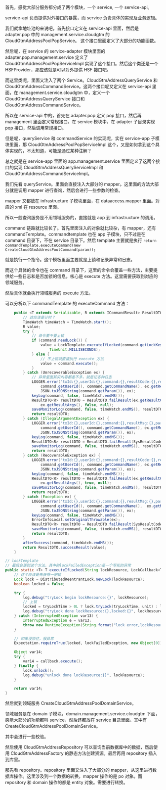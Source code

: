 首先，感觉大部分服务都分成了两个模块，一个 service, 一个 service-api。

service-api 负责提供对外接口的暴露，而 service 负责具体的实现及业务逻辑。

我们就拿地址池的来说吧，首先接口定义在 service-api 里面，然后是 adapter.pop 中的 management.service.cloudgtm 的 CloudGtmAddressPoolPopService。
这个接口里面定义了大部分的功能函数。

然后呢，在 service 的 service-adapter 模块里面的 adapter.pop.management.service 定义了 CloudGtmAddressPoolPopServiceImpl 实现了这个接口。然后这个类还是一个 HSFProvider，那应该就是可以对外提供 HSF 接口吧。

而这里类呢，里面又注入了两个 Service。CloudGtmAddressQueryService 和 CloudGtmAddressCommandService。这两个接口呢又定义在 service-api 里面，在
management.service.cloudgtm 中，定义一个 CloudGtmAddressQueryService 接口和 CloudGtmAddressCommandService。

所以在 service-api 中的，首先在 adapter.pop 定义 pop 接口，然后再 management 里面定义常规接口。在 service 模块中，在 adapter 子目录实现 pop 接口，然后调用常规接口。

但是呢，queryService 和 commandService 的实现呢，实在 service-app 子模块里面，那 CloudGtmAddressPoolPopServiceImpl 这个，又是如何拿到这个具体实现的，不太知道，可能是通过某种注解？

总之就是在 service-app 里面的 app.management.service 里面定义了这两个接口的实现 CloudGtmAddressQueryServiceImpl 和 CloudGtmAddressCommandServiceImpl。

我们先看 queryService。里面会直接注入大部分的 mapper。这里面的方法大部分就是调用 mapper 进行查询，然后会进行一些参数的检查。

mapper 又都放在 infrastructure 子模块里面，在 dataaccess.mapper 里面。对应的 xml 在 resource 里面。

所以一般查询服务是不用领域服务的，直接就是 app 到 infrastructure 的调用。

command 链路就比较长了。首先里面注入的对象就比较杂，有 mapper，还有 commandTemplate。commandtemplate 也在 app 子模块，只不过是在 command 目录下，不在 service 目录下。然后 template 主要就是执行 `return commandTemplate.executeCommand(new CreateCloudGtmAddressPoolCommand(param));`

就是执行一个指令。这个模板里面主要就是上锁和记录异常和日志。

而这个具体的命令也在 command 目录下，这里的命令会覆盖一些方法，主要提供给一些日志和是否加锁的信息。核心是 execute 方法。这里需要获取到对应的领域服务。

然后具体就会执行领域服务的 execute 方法。

可以分析以下 commandTemplate 的 executeCommand 方法：

```java
    public <T extends Serializable, R extends ICommandResult> ResultDTO<R> executeCommand(BaseCommand<R> command) {
        // 这应该是计时？
        TimeWatch timeWatch = TimeWatch.start();
        R value;
        try {
            // 命令要不要上锁
            if (command.needLock()) {
                value = LockTemplate.executeIfLocked(command.getLockKey(), command::execute, TRY_LOCK_TIME_IN_MILLI,
                    TimeUnit.MILLISECONDS);
            } else {
                // 不上锁就直接执行 execute 方法
                value = command.execute();
            }
        } catch (UnrecoverableException ex) {
            // 异常里面其实内容都差不多，就是记各种日志
            LOGGER.error("txId:{},userId:{},command:{},resultCode:{},resultMsg:{},params:{}", command.getTxId(),
                command.getUserId(), command.getCommandName(), ex.getResultCode(), ResultMsgHelper.formatResultMsg(ex),
                JSON.toJSONString(command.getParam()), ex);
            keyLog(command, false, timeWatch.endMS());
            ResultDTO<R> resultDTO = ResultDTO.failResult(ex.getResultCode(), ResultMsgHelper.formatResultMsg(ex),
                ex.getResultArgs(), false, null);
            saveMonitorLog(command, false, timeWatch.endMS(), resultDTO, ex);
            return resultDTO;
        } catch (IllegalArgumentException ex) {
            LOGGER.error("txId:{},userId:{},command:{},resultMsg:{},params:{}", command.getTxId(),
                command.getUserId(), command.getCommandName(), ex.getMessage(),
                JSON.toJSONString(command.getParam()), ex);
            keyLog(command, false, timeWatch.endMS());
            ResultDTO<R> resultDTO = ResultDTO.failResult(SysResultCodeEnum.PARAMS_ERROR, null);
            saveMonitorLog(command, false, timeWatch.endMS(), resultDTO, ex);
            return resultDTO;
        } catch (RecoverableException ex) {
            LOGGER.error("txId:{},userId:{},command:{},resultCode:{},resultMsg:{},params:{}", command.getTxId(),
                command.getUserId(), command.getCommandName(), ex.getResultCode(), ResultMsgHelper.formatResultMsg(ex),
                JSON.toJSONString(command.getParam()), ex);
            keyLog(command, false, timeWatch.endMS());
            ResultDTO<R> resultDTO = ResultDTO.failResult(ex.getResultCode(), ResultMsgHelper.formatResultMsg(ex),
                ex.getResultArgs(), true, null);
            saveMonitorLog(command, false, timeWatch.endMS(), resultDTO, ex);
            return resultDTO;
        } catch (Exception ex) {
            LOGGER.error("txId:{},userId:{},command:{},resultMsg:{},params:{}", command.getTxId(),
                command.getUserId(), command.getCommandName(),  ex.getMessage(),
                JSON.toJSONString(command.getParam()), ex);
            keyLog(command, false, timeWatch.endMS());
            ErrorInfoLocal.setOriginalThrowable(ex);
            ResultDTO<R> resultDTO = ResultDTO.failResult(SysResultCodeEnum.EXCEPTION, null);
            saveMonitorLog(command, false, timeWatch.endMS(), resultDTO, ex);
            return resultDTO;
        }
        afterSuccess(command, timeWatch.endMS());
        return ResultDTO.successResult(value);
    }

// lockTemplate
// 最后会落到这个方法，其中的lockFailedException是一个写死的异常
public static <T> T executeIfLocked(String lockResource, LockCallback<T> callback, ResultAware lockFailedException, long tryLockTime, TimeUnit unit) {
    // 这个应该是先获得一把锁
    Lock lock = DistributedReentrantLock.newLock(lockResource);
    boolean locked = false;

    try {
        log.debug("tryLock begin lockResource:{}", lockResource);
        // 上锁
        locked = tryLockTime > 0L ? lock.tryLock(tryLockTime, unit) : lock.tryLock();
        log.debug("tryLock done lockResource:{},locked:{}", lockResource, locked);
    } catch (InterruptedException var13) {
        InterruptedException e = var13;
        throw new RuntimeException(String.format("lock error,lockResource:%s", lockResource), e);
    }

    // 如果没锁住，报异常
    Expectation.requireTrue(locked, lockFailedException, new Object[0]);

    Object var14;
    try {
        var14 = callback.execute();
    } finally {
        lock.unlock();
        log.debug("unlock done lockResource:{}", lockResource);
    }

    return var14;
}
```

然后就到领域服务 CreateCloudGtmAddressPoolDomainService。

领域服务是在 domain 子模块，domain.management.service.cloudgtm 下面，感觉大部分的功能都叫 service，然后还都放在 service 目录里面。其中有
CreateCloudGtmAddressPoolDomainService。

其中会进行一些校验。

然后使用 CloudGtmAddressRepository 可以查询当前数据库中的数据，然后使用 CloudGtmAddressFactory 的静态方法创建资源。最后再用 repository 插入到库里。

那先看 repository。repository 里面又注入了大部分的 mapper，从这里进行数据库操作。这里涉及到一个数据的转换，mapper 操作的是 po 对象。而 repository 和 domain 操作的都是 entity 对象。需要进行转换。
